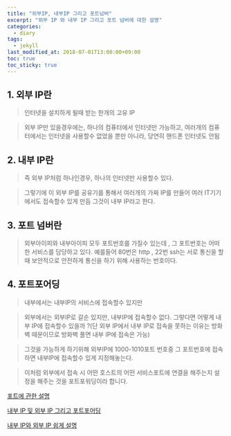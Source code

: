 ```yaml
---
title: "외부IP, 내부IP 그리고 포트넘버"
excerpt: "외부 IP 와 내부 IP 그리고 포트 넘버에 대한 설명"
categories:
  - diary
tags:
  - jekyll
last_modified_at: 2018-07-01T13:00:00+09:00
toc: true
toc_sticky: true
---
```


## 1. 외부 IP란

> 인터넷을 설치하게 될때 받는 한개의 고유 IP

> 외부 IP만 있을경우에는, 하나의 컴퓨터에서 인터넷만 가능하고, 여러개의 컴퓨터에서는 인터넷을 사용할수 없었을 뿐만 아니라, 당연히 핸드폰 인터넷도 안됨

## 2. 내부 IP란

> 즉 외부 IP처럼 하나인경우, 하나의 인터넷만 사용할수 있다.

> 그렇기에 이 외부 IP를 공유기를 통해서 여러개의 가짜 IP를 만들어 여러 IT기기에서도 접속할수 있게 만듬 그것이 내부 IP라고 한다.

## 3. 포트 넘버란

> 외부아이피와 내부아이피 모두 포트번호를 가질수 있는데 , 그 포트번호는 어떠한 서비스를 담당하고 있다. 예를들어 80번은 http , 22번 ssh는 서로 통신을 할 때 보안적으로 안전하게 통신을 하기 위해 사용하는 번호이다.

## 4. 포트포어딩

> 내부에서는 내부IP의 서비스에 접속할수 있지만

> 외부에서는 외부IP로 갈순 있지만, 내부IP에 접속할수 없다. 그렇다면 어떻게 내부 IP에 접속할수 있을까 ?(단 외부 IP에서 내부 IP로 접속을 못하는 이유는 방화벽 때문이므로 방화벽 풀면 내부 IP에 접속은 가능)

> 그것을 가능하게 하기위해 외부IP에 1000-1010포트 번호중 그 포트번호에 접속하면 내부IP에 접속할수 있게 지정해놓는다.

> 이처럼 외부에서 접속 시 어떤 호스트의 어떤 서비스포트에 연결을 해주는지 설정을 해주는 것을 포트포워딩이라 합니다.

[포트에 관한 설명](https://wooooon.tistory.com/3?category=623625)

[내부 IP 및 외부 IP 그리고 포트포어딩](https://wooooon.tistory.com/4?category=623625)

[내부 IP와 외부 IP 쉽게 설명](https://m.blog.naver.com/dly_ylb/220232857823)
